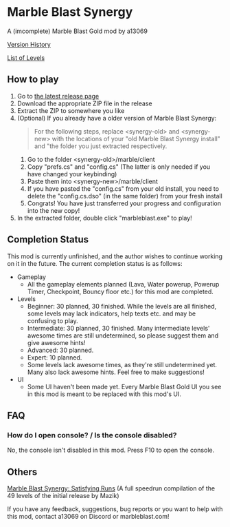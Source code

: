 # Marble Blast Synergy
A (imcomplete) Marble Blast Gold mod by a13069

[Version History](https://github.com/a13069/Marble-Blast-Synergy/blob/master/versions.md)

[List of Levels](https://github.com/a13069/Marble-Blast-Synergy/blob/master/level_index.md)

## How to play
1. Go to [the latest release page](https://github.com/a13069/Marble-Blast-Synergy/releases/tag/0.5.0)
2. Download the appropriate ZIP file in the release
3. Extract the ZIP to somewhere you like
4. (Optional) If you already have a older version of Marble Blast Synergy:
    >For the following steps, replace \<synergy-old> and \<synergy-new> with the locations of your "old Marble Blast Synergy install" and "the folder you just extracted respectively.
    1. Go to the folder \<synergy-old>/marble/client
    2. Copy "prefs.cs" and "config.cs" (The latter is only needed if you have changed your keybinding)
    3. Paste them into \<synergy-new>/marble/client
    4. If you have pasted the "config.cs" from your old install, you need to delete the "config.cs.dso" (in the same folder) from your fresh install
    4. Congrats! You have just transferred your progress and configuration into the new copy!
5. In the extracted folder, double click "marbleblast.exe" to play!

## Completion Status
This mod is currently unfinished, and the author wishes to continue working on it in the future. The current completion status is as follows:
- Gameplay
    - All the gameplay elements planned (Lava, Water powerup, Powerup Timer, Checkpoint, Bouncy floor etc.) for this mod are completed.
- Levels
    - Beginner: 30 planned, 30 finished. While the levels are all finished, some levels may lack indicators, help texts etc. and may be confusing to play.
    - Intermediate: 30 planned, 30 finished. Many intermediate levels' awesome times are still undetermined, so please suggest them and give awesome hints! 
    - Advanced: 30 planned.
    - Expert: 10 planned.
    - Some levels lack awesome times, as they're still undetermined yet. Many also lack awesome hints. Feel free to make suggestions!
- UI
    - Some UI haven't been made yet. Every Marble Blast Gold UI you see in this mod is meant to be replaced with this mod's UI.

## FAQ
### How do I open console? / Is the console disabled?
No, the console isn't disabled in this mod. Press F10 to open the console.

## Others
[Marble Blast Synergy: Satisfying Runs](https://www.youtube.com/watch?v=DvRexvnXPZg) (A full speedrun compilation of the 49 levels of the initial release by Mazik)

If you have any feedback, suggestions, bug reports or you want to help with this mod, contact a13069 on Discord or marbleblast.com!

